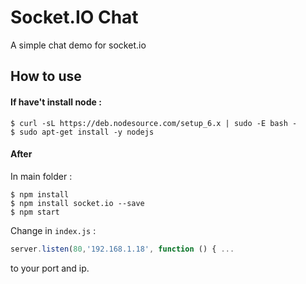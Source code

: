 
# Socket.IO Chat

A simple chat demo for socket.io

## How to use

#### If have't install node :
```
$ curl -sL https://deb.nodesource.com/setup_6.x | sudo -E bash -
$ sudo apt-get install -y nodejs
```
#### After
In main folder :
```
$ npm install
$ npm install socket.io --save
$ npm start
```
Change in `index.js` :
```js
server.listen(80,'192.168.1.18', function () { ...
```
 to your port and ip.
